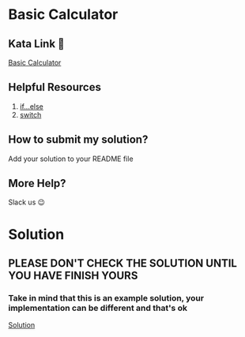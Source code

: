 # Basic Calculator

## Kata Link 🥋

[Basic Calculator](https://www.codewars.com/kata/5296455e4fe0cdf2e000059f/train/javascript)

## Helpful Resources

1. [if...else](https://developer.mozilla.org/en-US/docs/Web/JavaScript/Reference/Statements/if...else)
2. [switch](https://developer.mozilla.org/en-US/docs/Web/JavaScript/Reference/Statements/switch)

## How to submit my solution?

Add your solution to your README file

## More Help?

Slack us 😉

# Solution

## PLEASE DON'T CHECK THE SOLUTION UNTIL YOU HAVE FINISH YOURS

### Take in mind that this is an example solution, your implementation can be different and that's ok

[Solution](../sol)
